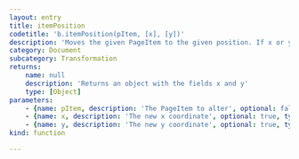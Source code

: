 ```yaml
---
layout: entry
title: itemPosition
codetitle: 'b.itemPosition(pItem, [x], [y])'
description: 'Moves the given PageItem to the given position. If x or y is not given as argument the current position is returned.'
category: Document
subcategory: Transformation
returns:
    name: null
    description: 'Returns an object with the fields x and y'
    type: [Object]
parameters:
    - {name: pItem, description: 'The PageItem to alter', optional: false, type: [PageItem]}
    - {name: x, description: 'The new x coordinate', optional: true, type: [Number]}
    - {name: y, description: 'The new y coordinate', optional: true, type: [Number]}
kind: function

---
```


